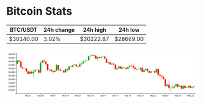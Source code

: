 # Bitcoin Stats

BTC/USDT|24h change|24h high|24h low|
|---|---|---|---|
|$30140.00|3.02%|$30222.87|$28669.00|

<img src="./chart.svg">
